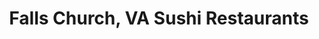 ---
layout: city
title: Falls Church, VA Sushi Restaurants
permalink: /virginia/falls-church/
stateAbbr: VA
stateName: Virginia
cityName: Falls Church
---